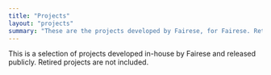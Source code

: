 ```yaml
---
title: "Projects"
layout: "projects"
summary: "These are the projects developed by Fairese, for Fairese. Retired projects are not listed."
---
```

This is a selection of projects developed in-house by Fairese and released publicly. Retired projects are not included.